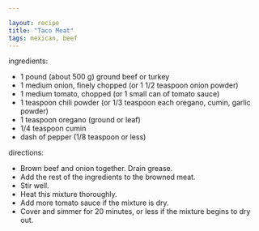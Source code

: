 ```yaml
---

layout: recipe
title: "Taco Meat"
tags: mexican, beef
---
```


ingredients:
- 1 pound (about 500 g) ground beef or turkey
- 1 medium onion, finely chopped (or 1 1/2 teaspoon onion powder)
- 1 medium tomato, chopped (or 1 small can of tomato sauce)
- 1 teaspoon chili powder (or 1/3 teaspoon each oregano, cumin, garlic powder)
- 1 teaspoon oregano (ground or leaf)
- 1/4 teaspoon cumin
- dash of pepper (1/8 teaspoon or less)

directions:
- Brown beef and onion together. Drain grease.
- Add the rest of the ingredients to the browned meat.
- Stir well.
- Heat this mixture thoroughly.
- Add more tomato sauce if the mixture is dry.
- Cover and simmer for 20 minutes, or less if the mixture begins to dry out.
